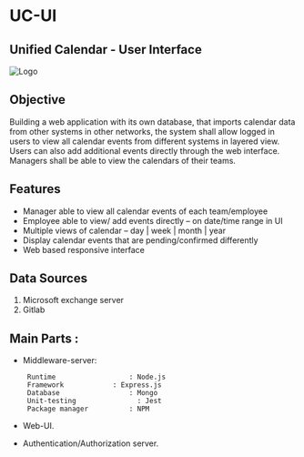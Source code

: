 # UC-UI
## Unified Calendar - User Interface
![Logo](https://omextemplates.content.office.net/support/templates/en-us/lt16410086.png)

## Objective

Building a web application with its own database, that imports calendar data from other systems in other networks, the system shall allow logged in users to view all calendar events from different systems in layered view. Users can also add additional events directly through the web interface. Managers shall be able to view the calendars of their teams.

## Features

  * Manager able to view all calendar events of each team/employee
  * Employee able to view/ add events directly – on date/time range in UI
  * Multiple views of calendar – day | week | month | year
  * Display calendar events that are pending/confirmed differently
  * Web based responsive interface


## Data Sources
1. Microsoft exchange server
2. Gitlab

## Main Parts :

* Middleware-server:

       Runtime            	    : Node.js
       Framework       	    : Express.js	
       Database          	    : Mongo 
       Unit-testing               : Jest
       Package manager          : NPM
      
* Web-UI.
* Authentication/Authorization server.


